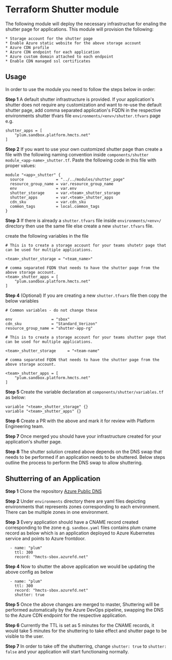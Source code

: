 # Terraform Shutter module

The following module will deploy the necessary infrastructue for enaling the shutter page for applications. This module will provision the following:

    * Storage account for the shutter page
    * Enable Azure static website for the above storage account
    * Azure CDN profile
    * Azure CDN endpoint for each application
    * Azure custom domain attached to each endpoint
    * Enable CDN managed ssl certificates

## Usage

In order to use the module you need to follow the steps below in order:

**Step 1** A default shutter infrastructure is provided. If your application's shutter does not require any customization and want to re-use the default shutter page, add comma separated application's FQDN in the respective environments shutter tfvars file `environments/<env>/shutter.tfvars` page e.g.

```
shutter_apps = [
    "plum.sandbox.platform.hmcts.net"
]
```

**Step 2** If you want to use your own customized shutter page than create a file with the following naming convention inside `components/shutter` `module_<app-name>_shutter.tf`. Paste the following code in this file with proper values:  

```
module "<app>_shutter" {
  source              = "../../modules/shutter_page"
  resource_group_name = var.resource_group_name
  env                 = var.env
  shutter_storage     = var.<team>_shutter_storage
  shutter_apps        = var.<team>_shutter_apps
  cdn_sku             = var.cdn_sku
  common_tags         = local.common_tags
}
```

**Step 3** If there is already a `shutter.tfvars` file inside `environments/<env>/` directory then use the same file else create a new `shutter.tfvars` file.

create the following variables in the file

```
# This is to create a storage account for your teams shutetr page that can be used for multiple applications.

<team>_shutter_storage = "<team_name>"

# comma separated FQDN that needs to have the shutter page from the above storage account.
<team>_shutter_apps = [
    "plum.sandbox.platform.hmcts.net"  
]
```

**Step 4** (Optional) If you are creating a new `shutter.tfvars` file then copy the below variables

```
# Common variables - do not change these

env                 = "sbox"
cdn_sku             = "Standard_Verizon"
resource_group_name = "shutter-app-rg"

# This is to create a storage account for your teams shutter page that can be used for multiple applications.

<team>_shutter_storage     = "<team-name"

# comma separated FQDN that needs to have the shutter page from the above storage account.

<team>_shutter_apps = [
    "plum.sandbox.platform.hmcts.net"
]
```

**Step 5** Create the variable declaration at `components/shutter/variables.tf ` as below:

```
variable "<team>_shutter_storage" {}
variable "<team>_shutter_apps" {}
```

**Step 6** Create a PR with the above and mark it for review with Platform Engineering team.

**Step 7** Once merged you should have your infrastructure created for your application's shutter page.

**Step 8** The shutter solution created above depends on the DNS swap that needs to be performed if an application needs to be shuttered. Below steps outline the process to perform the DNS swap to allow shuttering.



## Shutterring of an Application

**Step 1** Clone the repository [Azure Public DNS](https://github.com/hmcts/azure-public-dns)

**Step 2** Under `environments` directory there are yaml files depicting environments that represents zones corresponding to each environment. There can be multiple zones in one environment.

**Step 3** Every application should have a CNAME record created corresponding to the zone e.g. `sandbox.yaml` files contains plum cname record as below which is an application deployed to Azure Kubernetes service and points to Azure frontdoor.

```
  - name: "plum"
    ttl: 300
    record: "hmcts-sbox.azurefd.net"
```

**Step 4** Now to shutter the above application we would be updating the above config as below

```
  - name: "plum"
    ttl: 300
    record: "hmcts-sbox.azurefd.net"
    shutter: true
```

**Step 5** Once the above changes are merged to master, Shuttering will be performed automatically by the Azure DevOps pipeline, swapping the DNS to the Azure CDN endpoint for the respective application.

**Step 6** Currently the TTL is set as 5 minutes for the CNAME records, it would take 5 minutes for the shuttering to take effect and shutter page to be visible to the user.

**Step 7** In order to take off the shutterring, change `shutter: true` to `shutter: false` and your application will start functionaing normally. 

